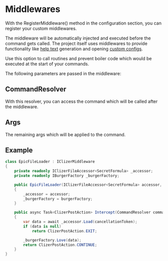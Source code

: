 # Middlewares
With the RegisterMiddleware() method in the configuration section, you can register your custom middlewares.

The middleware will be automatically  injected and executed before the command gets called.
The project itself uses middlewares to provide functionality like [help text](help.md) generation and opening [custom configs](custom_configs.md).

Use this option to call routines and prevent boiler code which would be executed at the start of your commands.

The following parameters are passed in the middleware:

## CommandResolver
With this resolver, you can access the command which will be called after the middleware.

## Args
The remaining args which will be applied to the command.

## Example
```csharp
class EpicFileLoader : IClizerMiddleware
{
    private readonly IClizerFileAccessor<SecretFormula> _accessor;
    private readonly IBurgerFactory _burgerFactory;

    public EpicFileLoader(IClizerFileAccessor<SecretFormula> accessor, IBurgerFactory burgerFactory)
    {
        _accessor = accessor;
        _burgerFactory = burgerFactory;
    }

    public async Task<ClizerPostAction> Intercept(CommandResolver commandResolver, string[] args, CancellationToken cancellationToken)
    {
        var data = await _accessor.Load(cancellationToken);
        if (data is null)
            return ClizerPostAction.EXIT;

        _burgerFactory.Love(data);
        return ClizerPostAction.CONTINUE;
    }
}
```
